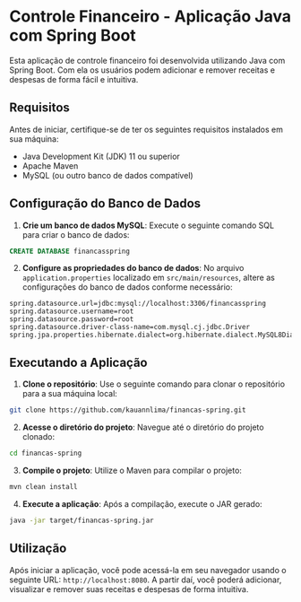 # Controle Financeiro - Aplicação Java com Spring Boot

Esta aplicação de controle financeiro foi desenvolvida utilizando Java com Spring Boot. Com ela os usuários podem adicionar e remover receitas e despesas de forma fácil e intuitiva.

## Requisitos

Antes de iniciar, certifique-se de ter os seguintes requisitos instalados em sua máquina:

- Java Development Kit (JDK) 11 ou superior
- Apache Maven
- MySQL (ou outro banco de dados compatível)

## Configuração do Banco de Dados

1. **Crie um banco de dados MySQL**: Execute o seguinte comando SQL para criar o banco de dados:

```sql
CREATE DATABASE financasspring
```

2. **Configure as propriedades do banco de dados**: No arquivo `application.properties` localizado em `src/main/resources`, altere as configurações do banco de dados conforme necessário:

```properties
spring.datasource.url=jdbc:mysql://localhost:3306/financasspring
spring.datasource.username=root
spring.datasource.password=root
spring.datasource.driver-class-name=com.mysql.cj.jdbc.Driver
spring.jpa.properties.hibernate.dialect=org.hibernate.dialect.MySQL8Dialect
```

## Executando a Aplicação

1. **Clone o repositório**: Use o seguinte comando para clonar o repositório para a sua máquina local:

```bash
git clone https://github.com/kauannlima/financas-spring.git
```

2. **Acesse o diretório do projeto**: Navegue até o diretório do projeto clonado:

```bash
cd financas-spring
```

3. **Compile o projeto**: Utilize o Maven para compilar o projeto:

```bash
mvn clean install
```

4. **Execute a aplicação**: Após a compilação, execute o JAR gerado:

```bash
java -jar target/financas-spring.jar
```

## Utilização

Após iniciar a aplicação, você pode acessá-la em seu navegador usando o seguinte URL: `http://localhost:8080`. A partir daí, você poderá adicionar, visualizar e remover suas receitas e despesas de forma intuitiva.
